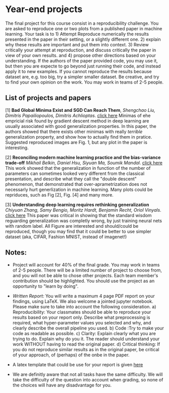 # Year-end projects 

The final project for this course consist in a reproducibility challenge. You are asked to reproduce one or two plots from a published paper in machine learning.  Your task is to 1) Attempt Reproduce numerically the results presented in the paper in their setting, or a slightly different one. 2) explain why these results are important and put them into context. 3) Review critically your attempt at reproduction, and discuss critically the paper in view of your own results. and 4) propose other directions based on your understanding.  If the authors of the paper provided code, you may use it, but then you are expecte to go beyond just running their code, and instead apply it to new examples. If you cannot reproduce the results because dataset are, e.g. too big, try a simpler smaller dataset. Be creative, and try to find your own opinion on the work.  You may work in teams of 2-5 people.


## List of projects and papers

[1] **Bad Global Minima Exist and SGD Can Reach Them**, *Shengchao Liu, Dimitris Papailiopoulos, Dimitris Achlioptas*. [click here](https://arxiv.org/abs/1906.02613)  Minimas of ehe empricial risk found by gradient descent method in deep learning are usually associated with good generalization properties. In this paper, the authors showed that there exists other minimas with really *terrible* generalization property, and show how to actually find them in pratice. Suggested reproduced images are Fig. 1, but any plot in the paper is interesting.

[2] **Reconciling modern machine learning practice and the bias-variance trade-off** *Mikhail Belkin, Daniel Hsu, Siyuan Ma, Soumik Mandal*. [click here](https://arxiv.org/abs/1812.11118) This work showed that the generalization in function of the number of parameters can sometimes looked very different from the classical presentation, and describe what they call the "double descent" phenomenon, that demonstrated that over-aprametrization does not necessarly hurt generlization in machine learning. Many plots could be repriduces, such as Fig [2], Fig. [4] and many more.

[3] **Understanding deep learning requires rethinking generalization** *Chiyuan Zhang, Samy Bengio, Moritz Hardt, Benjamin Recht, Oriol Vinyals*. [click here](https://arxiv.org/abs/1611.035308) This paper was critical in showing that the standard wisdom reguarding generalization was completly wrong, by just training neural nets with random label.  All Figure are interested and should/could be reproduced, though you may find that it could be better to use simpler dataset (aka, CIFAR, Fashion MNIST, instead of imagenet!)


## Notes:

*  Project will account for 40% of the final grade. You may work in teams of 2-5 people. There will be a limited number of project to choose from, and you will not be able to chose other projects. Each team member's contribution should be highlighted. You should use the project as an opportunity to "learn by doing".

* *Written Report:*  You will write a maximum 4 page PDF report on your findings, using LaTeX. We also welcome a jointed jupyter notebook.   Please make sure to take into account the following consideration.
a) Reproducibility: Your classmates should be able to reproduce your results based on your report only. Describe what preprocessing is required, what hyper-parameter values you selected and why, and clearly describe the overall pipeline you used. b) Code :Try to make your code as readable as possible. c) Clarity: Explain clearly what you are trying to do. Explain why do you it. The reader should understand your work WITHOUT having to read the original paper. d) Critical thinking: If you do not reproduce similar results as in the original paper,  be critical of your approach, of (perhaps) of the onbe in the paper. 

* A latex template that could be use for your report is given [here](https://github.com/epfml/ML_course/tree/master/projects/project1/latex-example-paper) 



* We are definitly aware that not all tasks have the same difficulty. We will take the difficulty of the question into account when grading, so none of the choices will have any disadvantage for you.
